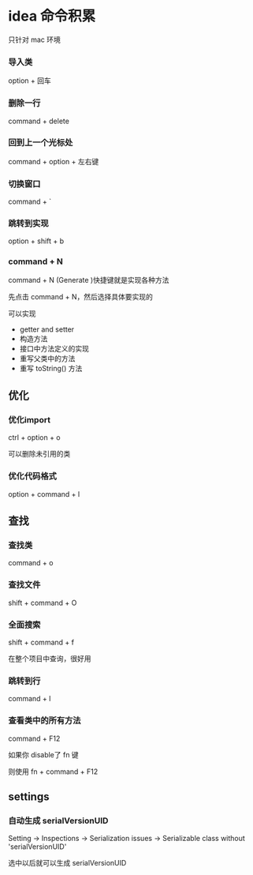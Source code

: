 # idea 命令积累
只针对 mac 环境

### 导入类
option + 回车

### 删除一行
command + delete

### 回到上一个光标处
command + option + 左右键

### 切换窗口
command + `

### 跳转到实现
option + shift + b

### command + N
command + N (Generate )快捷键就是实现各种方法

先点击 command + N，然后选择具体要实现的

可以实现
- getter and setter
- 构造方法
- 接口中方法定义的实现
- 重写父类中的方法
- 重写 toString() 方法

## 优化

### 优化import
ctrl + option + o

可以删除未引用的类

### 优化代码格式

option + command + l

## 查找

### 查找类
command + o

### 查找文件
shift + command + O

### 全面搜索
shift + command + f

在整个项目中查询，很好用

### 跳转到行
command + l

### 查看类中的所有方法
command + F12

如果你 disable了 fn 键

则使用 fn + command + F12

## settings

### 自动生成 serialVersionUID

Setting -> Inspections -> Serialization issues -> Serializable class without 'serialVersionUID'

选中以后就可以生成 serialVersionUID
